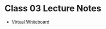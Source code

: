 # Class 03 Lecture Notes

* [Virtual Whiteboard](https://projects.invisionapp.com/freehand/document/BnWx5QWe3)

